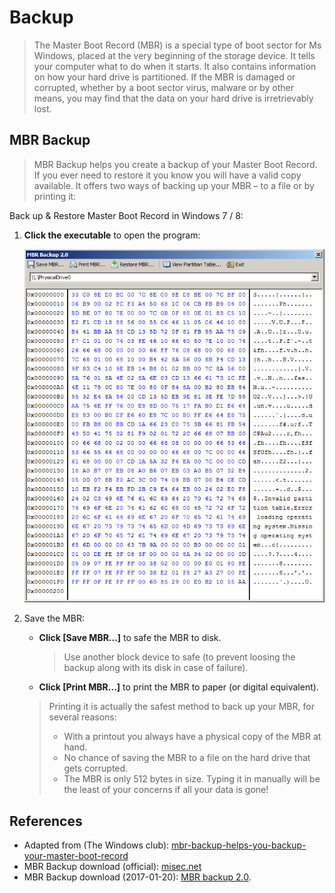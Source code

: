 # Backup

> The Master Boot Record (MBR) is a special type of boot sector for Ms Windows, placed at the very beginning of the storage device. It tells your computer what to do when it starts. It also contains information on how your hard drive is partitioned. If the MBR is damaged or corrupted, whether by a boot sector virus, malware or by other means, you may find that the data on your hard drive is irretrievably lost.

## MBR Backup

> MBR Backup helps you create a backup of your Master Boot Record. If you ever need to restore it you know you will have a valid copy available. It offers two ways of backing up your MBR – to a file or by printing it:

Back up & Restore Master Boot Record in Windows 7 / 8:

1. **Click the executable** to open the program:

	![MBR backup 2.0](assets/mbr_backup_2.0.png)

2. Save the MBR:

	- **Click [Save MBR...]** to safe the MBR to disk.

		> Use another block device to safe (to prevent loosing the backup along with its disk in case of failure).

	- **Click [Print MBR...]** to print the MBR to paper (or digital equivalent).

	>	Printing it is actually the safest method to back up your MBR, for several reasons:
	> * With a printout you always have a physical copy of the MBR at hand.
	>* No chance of saving the MBR to a file on the hard drive that gets corrupted.
	> * The MBR is only 512 bytes in size. Typing it in manually will be the least of your concerns if all your data is gone!

## References
* Adapted from (The Windows club): [mbr-backup-helps-you-backup-your-master-boot-record][1]
* MBR Backup download (official): [misec.net][2]
* MBR Backup download (2017-01-20): [MBR backup 2.0][3].

[1]:http://www.thewindowsclub.com/mbr-backup-helps-you-backup-your-master-boot-record
[2]:http://www.misec.net/products/mbr-backup/
[3]:assets/mbr_backup_2.0.exe
